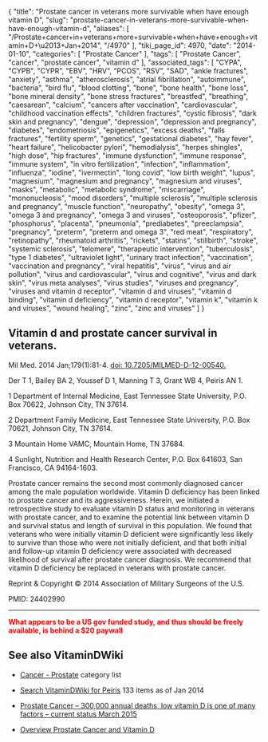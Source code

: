 {
    "title": "Prostate cancer in veterans more survivable when have enough vitamin D",
    "slug": "prostate-cancer-in-veterans-more-survivable-when-have-enough-vitamin-d",
    "aliases": [
        "/Prostate+cancer+in+veterans+more+survivable+when+have+enough+vitamin+D+\u2013+Jan+2014",
        "/4970"
    ],
    "tiki_page_id": 4970,
    "date": "2014-01-10",
    "categories": [
        "Prostate Cancer"
    ],
    "tags": [
        "Prostate Cancer",
        "cancer",
        "prostate cancer",
        "vitamin d"
    ],
    "associated_tags": [
        "CYPA",
        "CYPB",
        "CYPR",
        "EBV",
        "HRV",
        "PCOS",
        "RSV",
        "SAD",
        "ankle fractures",
        "anxiety",
        "asthma",
        "atherosclerosis",
        "atrial fibrillation",
        "autoimmune",
        "bacteria",
        "bird flu",
        "blood clotting",
        "bone",
        "bone health",
        "bone loss",
        "bone mineral density",
        "bone stress fractures",
        "breastfed",
        "breathing",
        "caesarean",
        "calcium",
        "cancers after vaccination",
        "cardiovascular",
        "childhood vaccination effects",
        "children fractures",
        "cystic fibrosis",
        "dark skin and pregnancy",
        "dengue",
        "depression",
        "depression and pregnancy",
        "diabetes",
        "endometriosis",
        "epigenetics",
        "excess deaths",
        "falls fractures",
        "fertility sperm",
        "genetics",
        "gestational diabetes",
        "hay fever",
        "heart failure",
        "helicobacter pylori",
        "hemodialysis",
        "herpes shingles",
        "high dose",
        "hip fractures",
        "immune dysfunction",
        "immune response",
        "immune system",
        "in vitro fertilization",
        "infection",
        "inflammation",
        "influenza",
        "iodine",
        "ivermectin",
        "long covid",
        "low birth weight",
        "lupus",
        "magnesium",
        "magnesium and pregnancy",
        "magnesium and viruses",
        "masks",
        "metabolic",
        "metabolic syndrome",
        "miscarriage",
        "mononucleosis",
        "mood disorders",
        "multiple sclerosis",
        "multiple sclerosis and pregnancy",
        "muscle function",
        "neuropathy",
        "obesity",
        "omega 3",
        "omega 3 and pregnancy",
        "omega 3 and viruses",
        "osteoporosis",
        "pfizer",
        "phosphorus",
        "placenta",
        "pneumonia",
        "prediabetes",
        "preeclampsia",
        "pregnancy",
        "preterm",
        "preterm and omega 3",
        "red meat",
        "respiratory",
        "retinopathy",
        "rheumatoid arthritis",
        "rickets",
        "statins",
        "stillbirth",
        "stroke",
        "systemic sclerosis",
        "telomere",
        "therapeutic intervention",
        "tuberculosis",
        "type 1 diabetes",
        "ultraviolet light",
        "urinary tract infection",
        "vaccination",
        "vaccination and pregnancy",
        "viral hepatitis",
        "virus",
        "virus and air pollution",
        "virus and cardiovascular",
        "virus and cognitive",
        "virus and dark skin",
        "virus meta analyses",
        "virus studies",
        "viruses and pregnancy",
        "viruses and vitamin d receptor",
        "vitamin d and viruses",
        "vitamin d binding",
        "vitamin d deficiency",
        "vitamin d receptor",
        "vitamin k",
        "vitamin k and viruses",
        "wound healing",
        "zinc",
        "zinc and viruses"
    ]
}


## Vitamin d and prostate cancer survival in veterans.

Mil Med. 2014 Jan;179(1):81-4. [doi: 10.7205/MILMED-D-12-00540.](https://doi.org/10.7205/MILMED-D-12-00540.)

Der T 1, Bailey BA 2, Youssef D 1, Manning T 3, Grant WB 4, Peiris AN 1.

1 Department of Internal Medicine, East Tennessee State University, P.O. Box 70622, Johnson City, TN 37614.

2 Department Family Medicine, East Tennessee State University, P.O. Box 70621, Johnson City, TN 37614.

3 Mountain Home VAMC, Mountain Home, TN 37684.

4 Sunlight, Nutrition and Health Research Center, P.O. Box 641603, San Francisco, CA 94164-1603.

Prostate cancer remains the second most commonly diagnosed cancer among the male population worldwide. Vitamin D deficiency has been linked to prostate cancer and its aggressiveness. Herein, we initiated a retrospective study to evaluate vitamin D status and monitoring in veterans with prostate cancer, and to examine the potential link between vitamin D and survival status and length of survival in this population. We found that veterans who were initially vitamin D deficient were significantly less likely to survive than those who were not initially deficient, and that both initial and follow-up vitamin D deficiency were associated with decreased likelihood of survival after prostate cancer diagnosis. We recommend that vitamin D deficiency be replaced in veterans with prostate cancer.

Reprint & Copyright © 2014 Association of Military Surgeons of the U.S.

PMID:     24402990

---

 **<span style="color:#F00;">What appears to be a US gov funded study, and thus should be freely available, is behind a $20 paywall</span>** 

## See also VitaminDWiki

* [Cancer - Prostate](/posts/cancer-prostate)  category list

* [Search VitaminDWiki for Peiris](https://www.VitaminDWiki.com/Search+Results?hl=en&oe=UTF-8&ie=UTF-8&btnG=Google+Search&googles.x=0&googles.y=0&q=Peiris&domains=VitaminDWiki.com&sitesearch=VitaminDWiki.com) 133 items as of Jan 2014

* [Prostate Cancer – 300,000 annual deaths, low vitamin D is one of many factors – current status March 2015](/tags/prostate-cancer-300000-annual-deaths-low-vitamin-d-is-one-of-many-factors-current-status-march-2015.html)

* [Overview Prostate Cancer and Vitamin D](/posts/overview-prostate-cancer-and-vitamin-d)